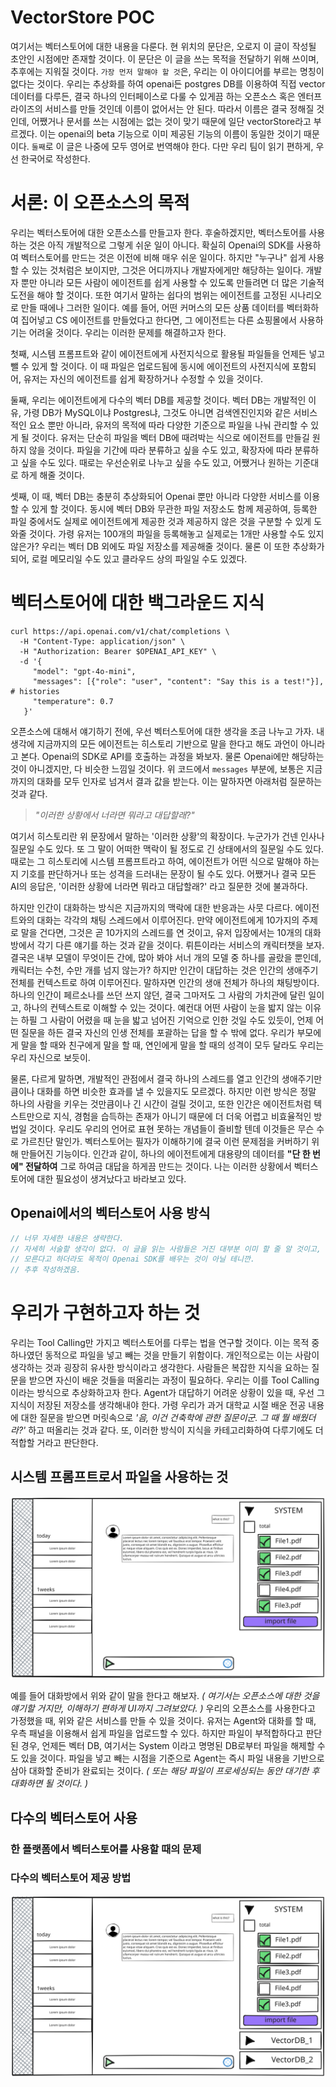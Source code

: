 # VectorStore POC

여기서는 벡터스토어에 대한 내용을 다룬다. 현 위치의 문단은, 오로지 이 글이 작성될 초안인 시점에만 존재할 것이다. 이 문단은 이 글을 쓰는 목적을 전달하기 위해 쓰이며, 추후에는 지워질 것이다. `가장 먼저 말해야 할 것`은, 우리는 이 아이디어를 부르는 명칭이 없다는 것이다. 우리는 추상화를 하여 openai든 postgres DB를 이용하여 직접 vector 데이터를 다루든, 결국 하나의 인터페이스로 다룰 수 있게끔 하는 오픈소스 혹은 엔터프라이즈의 서비스를 만들 것인데 이름이 없어서는 안 된다. 따라서 이름은 결국 정해질 것인데, 어쨌거나 문서를 쓰는 시점에는 없는 것이 맞기 때문에 일단 vectorStore라고 부르겠다. 이는 openai의 beta 기능으로 이미 제공된 기능의 이름이 동일한 것이기 때문이다. `둘째`로 이 글은 나중에 모두 영어로 번역해야 한다. 다만 우리 팀이 읽기 편하게, 우선 한국어로 작성한다.

# 서론: 이 오픈소스의 목적

우리는 벡터스토어에 대한 오픈소스를 만들고자 한다. 후술하겠지만, 벡터스토어를 사용하는 것은 아직 개발적으로 그렇게 쉬운 일이 아니다. 확실히 Openai의 SDK를 사용하여 벡터스토어를 만드는 것은 이전에 비해 매우 쉬운 일이다. 하지만 "누구나" 쉽게 사용할 수 있는 것처럼은 보이지만, 그것은 어디까지나 개발자에게만 해당하는 일이다. 개발자 뿐만 아니라 모든 사람이 에이전트를 쉽게 사용할 수 있도록 만들려면 더 많은 기술적 도전을 해야 할 것이다. 또한 여기서 말하는 쉽다의 범위는 에이전트를 고정된 시나리오로 만들 때에나 그러한 일이다. 예를 들어, 어떤 커머스의 모든 상품 데이터를 벡터화하여 집어넣고 CS 에이전트를 만들었다고 한다면, 그 에이전트는 다른 쇼핑몰에서 사용하기는 어려울 것이다. 우리는 이러한 문제를 해결하고자 한다.

첫째, 시스템 프롬프트와 같이 에이전트에게 사전지식으로 활용될 파일들을 언제든 넣고 뺄 수 있게 할 것이다. 이 때 파일은 업로드됨에 동시에 에이전트의 사전지식에 포함되어, 유저는 자신의 에이전트를 쉽게 확장하거나 수정할 수 있을 것이다.

둘째, 우리는 에이전트에게 다수의 벡터 DB를 제공할 것이다. 벡터 DB는 개발적인 이유, 가령 DB가 MySQL이냐 Postgres냐, 그것도 아니면 검색엔진인지와 같은 서비스적인 요소 뿐만 아니라, 유저의 목적에 따라 다양한 기준으로 파일을 나눠 관리할 수 있게 될 것이다. 유저는 단순히 파일을 벡터 DB에 때려박는 식으로 에이전트를 만들길 원하지 않을 것이다. 파일을 기간에 따라 분류하고 싶을 수도 있고, 확장자에 따라 분류하고 싶을 수도 있다. 때로는 우선순위로 나누고 싶을 수도 있고, 어쨌거나 원하는 기준대로 하게 해줄 것이다.

셋째, 이 때, 벡터 DB는 충분히 추상화되어 Openai 뿐만 아니라 다양한 서비스를 이용할 수 있게 할 것이다. 동시에 벡터 DB와 무관한 파일 저장소도 함께 제공하여, 등록한 파일 중에서도 실제로 에이전트에게 제공한 것과 제공하지 않은 것을 구분할 수 있게 도와줄 것이다. 가령 유저는 100개의 파일을 등록해놓고 실제로는 1개만 사용할 수도 있지 않은가? 우리는 벡터 DB 외에도 파일 저장소를 제공해줄 것이다. 물론 이 또한 추상화가 되어, 로컬 메모리일 수도 있고 클라우드 상의 파일일 수도 있겠다.

# 벡터스토어에 대한 백그라운드 지식

```shell
curl https://api.openai.com/v1/chat/completions \
  -H "Content-Type: application/json" \
  -H "Authorization: Bearer $OPENAI_API_KEY" \
  -d '{
     "model": "gpt-4o-mini",
     "messages": [{"role": "user", "content": "Say this is a test!"}], # histories
     "temperature": 0.7
   }'
```

오픈소스에 대해서 얘기하기 전에, 우선 벡터스토어에 대한 생각을 조금 나누고 가자. 내 생각에 지금까지의 모든 에이전트는 히스토리 기반으로 말을 한다고 해도 과언이 아니라고 본다. Openai의 SDK로 API를 호출하는 과정을 봐보자. 물론 Openai에만 해당하는 것이 아니겠지만, 다 비슷한 느낌일 것이다. 위 코드에서 `messages` 부분에, 보통은 지금까지의 대화를 모두 인자로 넘겨서 결과 값을 받는다. 이는 말하자면 아래처럼 질문하는 것과 같다.

> _"이러한 상황에서 너라면 뭐라고 대답할래?"_

여기서 히스토리란 위 문장에서 말하는 '이러한 상황'의 확장이다. 누군가가 건넨 인사나 질문일 수도 있다. 또 그 말이 어떠한 맥락이 될 정도로 긴 상태에서의 질문일 수도 있다. 때로는 그 히스토리에 시스템 프롬프트라고 하여, 에이전트가 어떤 식으로 말해야 하는지 기호를 판단하거나 또는 성격을 드러내는 문장이 될 수도 있다. 어쨌거나 결국 모든 AI의 응답은, '이러한 상황에 너라면 뭐라고 대답할래?' 라고 질문한 것에 불과하다.

하지만 인간이 대화하는 방식은 지금까지의 맥락에 대한 반응과는 사뭇 다르다. 에이전트와의 대화는 각각의 채팅 스레드에서 이루어진다. 만약 에이전트에게 10가지의 주제로 말을 건다면, 그것은 곧 10가지의 스레드를 연 것이고, 유저 입장에서는 10개의 대화방에서 각기 다른 얘기를 하는 것과 같을 것이다. 뤼튼이라는 서비스의 캐릭터챗을 보자. 결국은 내부 모델이 무엇이든 간에, 많아 봐야 서너 개의 모델 중 하나를 골랐을 뿐인데, 캐릭터는 수천, 수만 개를 넘지 않는가? 하지만 인간이 대답하는 것은 인간의 생애주기 전체를 컨텍스트로 하여 이루어진다. 말하자면 인간의 생애 전체가 하나의 채팅방이다. 하나의 인간이 페르소나를 쓰던 쓰지 않던, 결국 그마저도 그 사람의 가치관에 달린 일이고, 하나의 컨텍스트로 이해할 수 있는 것이다. 예컨대 어떤 사람이 눈을 밟지 않는 이유는 하필 그 사람이 어렸을 때 눈을 밟고 넘어진 기억으로 인한 것일 수도 있듯이, 언제 어떤 질문을 하든 결국 자신의 인생 전체를 포괄하는 답을 할 수 밖에 없다. 우리가 부모에게 말을 할 때와 친구에게 말을 할 때, 연인에게 말을 할 때의 성격이 모두 달라도 우리는 우리 자신으로 보듯이.

물론, 다르게 말하면, 개발적인 관점에서 결국 하나의 스레드를 열고 인간의 생애주기만큼이나 대화를 하면 비슷한 효과를 낼 수 있을지도 모르겠다. 하지만 이런 방식은 정말 하나의 사람을 키우는 것만큼이나 긴 시간이 걸릴 것이고, 또한 인간은 에이전트처럼 텍스트만으로 지식, 경험을 습득하는 존재가 아니기 때문에 더 더욱 어렵고 비효율적인 방법일 것이다. 우리도 우리의 언어로 표현 못하는 개념들이 즐비할 텐데 이것들은 무슨 수로 가르친단 말인가. 벡터스토어는 필자가 이해하기에 결국 이런 문제점을 커버하기 위해 만들어진 기능이다. 인간과 같이, 하나의 에이전트에게 대용량의 데이터를 **"단 한 번에" 전달하여** 그로 하여금 대답을 하게끔 만드는 것이다. 나는 이러한 상황에서 벡터스토어에 대한 필요성이 생겨났다고 바라보고 있다.

## Openai에서의 벡터스토어 사용 방식

```ts
// 너무 자세한 내용은 생략한다.
// 자세히 서술할 생각이 없다. 이 글을 읽는 사람들은 거진 대부분 이미 할 줄 알 것이고,
// 모른다고 하더라도 목적이 Openai SDK를 배우는 것이 아닐 테니깐.
// 추후 작성하겠음.
```

# 우리가 구현하고자 하는 것

우리는 Tool Calling만 가지고 벡터스토어를 다루는 법을 연구할 것이다. 이는 목적 중 하나였던 동적으로 파일을 넣고 빼는 것을 만들기 위함이다. 개인적으로는 이는 사람이 생각하는 것과 굉장히 유사한 방식이라고 생각한다. 사람들은 복잡한 지식을 요하는 질문을 받으면 자신이 배운 것들을 떠올리는 과정이 필요하다. 우리는 이를 Tool Calling이라는 방식으로 추상화하고자 한다. Agent가 대답하기 어려운 상황이 있을 때, 우선 그 지식이 저장된 저장소를 생각해내야 한다. 가령 우리가 과거 대학교 시절 배운 전공 내용에 대한 질문을 받으면 머릿속으로 _'음, 이건 건축학에 관한 질문이군. 그 때 뭘 배웠더라?'_ 하고 떠올리는 것과 같다. 또, 이러한 방식이 지식을 카테고리화하여 다루기에도 더 적합할 거라고 판단한다.

## 시스템 프롬프트로서 파일을 사용하는 것

![system_files](./docs/images/system_files.svg)

예를 들어 대화방에서 위와 같이 말을 한다고 해보자. _( 여기서는 오픈소스에 대한 것을 얘기할 거지만, 이해하기 편하게 UI까지 그려보았다. )_ 우리의 오픈소스를 사용한다고 가정했을 때, 위와 같은 서비스를 만들 수 있을 것이다. 유저는 Agent와 대화를 할 때, 우측 패널을 이용해서 쉽게 파일을 업로드할 수 있다. 하지만 파일이 부적합하다고 판단된 경우, 언제든 벡터 DB, 여기서는 System 이라고 명명된 DB로부터 파일을 해제할 수도 있을 것이다. 파일을 넣고 빼는 시점을 기준으로 Agent는 즉시 파일 내용을 기반으로 삼아 대화할 준비가 완료되는 것이다. _( 또는 해당 파일이 프로세싱되는 동안 대기한 후 대화하면 될 것이다. )_

## 다수의 벡터스토어 사용

### 한 플랫폼에서 벡터스토어를 사용할 때의 문제

### 다수의 벡터스토어 제공 방법

![multiple_vector_db](./docs/images/multiple_vector_db.svg)
